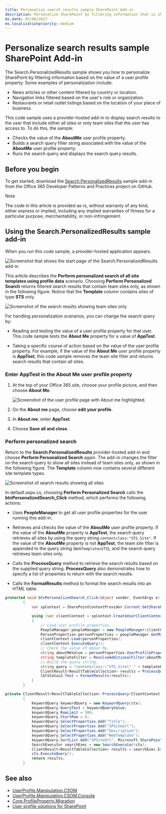 ```yaml
---
title: Personalize search results sample SharePoint Add-in
description: Personalize SharePoint by filtering information that is shown to the user based on the value of a user profile property.
ms.date: 03/08/2023
ms.localizationpriority: medium
---
```


# Personalize search results sample SharePoint Add-in

The Search.PersonalizedResults sample shows you how to personalize SharePoint by filtering information based on the value of a user profile property. Some examples of personalization include:

- News articles or other content filtered by country or location.
- Navigation links filtered based on the user's role or organization.
- Restaurants or retail outlet listings based on the location of your place of business.

This code sample uses a provider-hosted add-in to display search results to the user that include either all sites or only team sites that the user has access to. To do this, the sample:

- Checks the value of the **AboutMe** user profile property.
- Builds a search query filter string associated with the value of the **AboutMe** user profile property.
- Runs the search query and displays the search query results.

## Before you begin

To get started, download the [Search.PersonalizedResults](https://github.com/SharePoint/PnP/tree/master/Samples/Search.PersonalizedResults) sample add-in from the Office 365 Developer Patterns and Practices project on GitHub.

> [!NOTE]
> The code in this article is provided as-is, without warranty of any kind, either express or implied, including any implied warranties of fitness for a particular purpose, merchantability, or non-infringement.

## Using the Search.PersonalizedResults sample add-in

When you run this code sample, a provider-hosted application appears.

![Screenshot that shows the start page of the Search.PersonalizedResults add-in](media/d5df9bb4-fa11-4bd6-91fd-c4d339687a8a.png)

This article describes the **Perform personalized search of all site templates using profile data** scenario. Choosing **Perform Personalized Search** returns filtered search results that contain team sites only, as shown in the following figure. Notice that the **Template** column contains sites of type **STS** only.

![Screenshot of the search results showing team sites only](media/dde71d9f-a296-4bee-b48b-964f81193404.png)

For handling personalization scenarios, you can change the search query by:

- Reading and testing the value of a user profile property for that user. This code sample tests the **About Me** property for a value of **AppTest**.

- Taking a specific course of action based on the value of the user profile property. For example, if the value of the **About Me** user profile property is **AppTest**, this code sample removes the team site filter and returns search results that contain all sites.

### Enter AppTest in the About Me user profile property

1. At the top of your Office 365 site, choose your profile picture, and then choose **About Me**.

   ![Screenshot of the user profile page with About me highlighted.](media/a7eccfcd-68f7-44b9-8f32-14a0d2f60398.png)

2. On the **About me** page, choose **edit your profile**.

3. In **About me**, enter **AppTest**.

4. Choose **Save all and close**.

### Perform personalized search

Return to the **Search.PersonalizedResults** provider-hosted add-in and choose **Perform Personalized Search** again. The add-in changes the filter on the search query to show all sites instead of team sites only, as shown in the following figure. The **Template** column now contains several different site template types.

![Screenshot of search results showing all sites](media/3af49550-cd2d-4e7e-af1d-5227a5603730.png)

In default.aspx.cs, choosing **Perform Personalized Search** calls the **btnPersonalizedSearch\_Click** method, which performs the following actions:

- Uses **PeopleManager** to get all user profile properties for the user running this add-in.

- Retrieves and checks the value of the **AboutMe** user profile property. If the value of the **AboutMe** property is **AppTest**, the search query retrieves all sites by using the query string  `contentclass:"STS_Site"`. If the value of the **AboutMe** property is not **AppTest**, the team site filter is appended to the query string (`WebTemplate=STS`), and the search query retrieves team sites only.

- Calls the **ProcessQuery** method to retrieve the search results based on the supplied query string. **ProcessQuery** also demonstrates how to specify a list of properties to return with the search results.

- Calls the **FormatResults** method to format the search results into an HTML table.


```csharp
protected void btnPersonalizedSearch_Click(object sender, EventArgs e)
        {
            var spContext = SharePointContextProvider.Current.GetSharePointContext(Context);

            using (var clientContext = spContext.CreateUserClientContextForSPHost())
            {
                // Load user profile properties.
                PeopleManager peopleManager = new PeopleManager(clientContext);
                PersonProperties personProperties = peopleManager.GetMyProperties();
                clientContext.Load(personProperties);
                clientContext.ExecuteQuery();
                // Check the value of About Me.
                string aboutMeValue = personProperties.UserProfileProperties["AboutMe"];
                string templateFilter = ResolveAdditionalFilter(aboutMeValue);
                // Build the query string.
                string query = "contentclass:\"STS_Site\" " + templateFilter;
                ClientResult<ResultTableCollection> results = ProcessQuery(clientContext, query);
                lblStatus2.Text = FormatResults(results);
            }
        }

private ClientResult<ResultTableCollection> ProcessQuery(ClientContext ctx, string keywordQueryValue)
        {
            KeywordQuery keywordQuery = new KeywordQuery(ctx);
            keywordQuery.QueryText = keywordQueryValue;
            keywordQuery.RowLimit = 500;
            keywordQuery.StartRow = 0;
            keywordQuery.SelectProperties.Add("Title");
            keywordQuery.SelectProperties.Add("SPSiteUrl");
            keywordQuery.SelectProperties.Add("Description");
            keywordQuery.SelectProperties.Add("WebTemplate");
            keywordQuery.SortList.Add("SPSiteUrl", Microsoft.SharePoint.Client.Search.Query.SortDirection.Ascending);
            SearchExecutor searchExec = new SearchExecutor(ctx);
            ClientResult<ResultTableCollection> results = searchExec.ExecuteQuery(keywordQuery);
            ctx.ExecuteQuery();
            return results;
        }
```

## See also

- [UserProfile.Manipulation.CSOM](https://github.com/SharePoint/PnP/tree/master/Samples/UserProfile.Manipulation.CSOM)
- [UserProfile.Manipulation.CSOM.Console](https://github.com/SharePoint/PnP/tree/master/Samples/UserProfile.Manipulation.CSOM.Console)
- [Core.ProfileProperty.Migration](https://github.com/SharePoint/PnP/tree/master/Samples/Core.ProfileProperty.Migration)
- [User profile solutions for SharePoint](user-profile-solutions-for-sharepoint.md)
